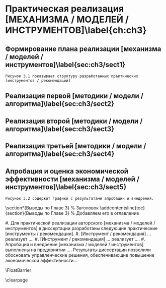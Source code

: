 # Практическая реализация [МЕХАНИЗМА / МОДЕЛЕЙ / ИНСТРУМЕНТОВ]\label{ch:ch3}

## Формирование плана реализации [механизма / моделей / инструментов]\label{sec:ch3/sect1}

`Рисунок 3.1 показывает структуру разработанных практических [инструментов / рекомендаций]`

## Реализация первой [методики / модели / алгоритма]\label{sec:ch3/sect2}

## Реализация второй [методики / модели / алгоритма]\label{sec:ch3/sect3}

## Реализация третьей [методики / модели / алгоритма]\label{sec:ch3/sect4}

## Апробация и оценка экономической эффективности [механизма / моделей / инструментов]\label{sec:ch3/sect5}

`Рисунок 3.2 содержит графики с результатами апробации и внедрения.`

\section*{Выводы по Главе 3}                       % Заголовок
\addcontentsline{toc}{section}{Выводы по Главе 3}  % Добавляем его в оглавление

#. Для практической реализации авторского [механизма / моделей / инструментов] в диссертации разработаны следующие практические [инструменты / рекомендации].
#. [Инструмент / рекомендация] ... реализует ....
#. [Инструмент / рекомендация] ... реализует ....
#. Апробация и внедрение [механизма / моделей / инструментов] выполнены на предприятии .... Результаты диссертации позволили обосновать управленческие решения, обеспечивающие повышение экономической эффективности...

\FloatBarrier

\clearpage